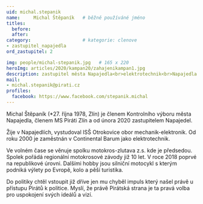 ```yaml
---
uid: michal.stepanik
name:     Michal Štěpaník  	# běžně používáné jméno
titles:
  before: 
  after:
category:                   # kategorie: clenove
- zastupitel_napajedla
ord_zastupitel: 2

img: people/michal-stepanik.jpg   # 165 x 220
heroImg: articles/2020/kampan20/zahajenikampan1.jpg
description: zastupitel města Napajedla<br>elektrotechnik<br>Napajedla # kratký popis, max 160 znaků
mail:
- michal.stepanik@pirati.cz
profiles:
  facebook: https://www.facebook.com/stepanik.michal
---
```

Michal Štěpaník (*27. října 1978, Zlín) je členem Kontrolního výboru města Napajedla, členem MS Piráti Zlín a od února 2020 zastupitelem Napajedel.

Žije v Napajedlích, vystudoval ISŠ Otrokovice obor mechanik-elektronik. Od roku 2000 je zaměstnán v Continental Barum jako elektrotechnik.

Ve volném čase se věnuje spolku motokros-zlutava z.s. kde je předsedou. Spolek pořádá regionální motokrosové závody již 10 let. V roce 2018 poprvé na republikové úrovni. Dalšími hobby jsou silniční motocykl s kterým podniká výlety po Evropě, kolo a pěší turistika.

Do politiky chtěl vstoupit již dříve jen mu chyběl impuls který našel právě u přístupu Pirátů k politice. Myslí, že právě Pirátská strana je ta pravá volba pro uspokojení svých ideálů a vizí.

